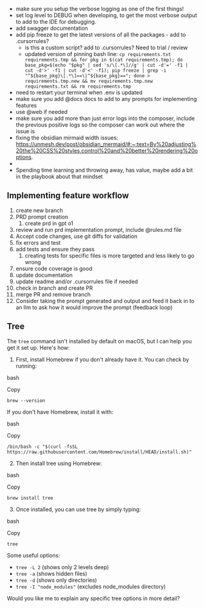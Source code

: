 - make sure you setup the verbose logging as one of the first things!
- set log level to DEBUG when developing, to get the most verbose output to add to the IDE for debugging.
- add swagger documentation
- add pip freeze to get the latest versions of all the packages - add to .cursorrules?
	- is this a custom script? add to .cursorrules?  Need to trial / review
	- updated version of pinning bash line: ```cp requirements.txt requirements.tmp && for pkg in $(cat requirements.tmp); do base_pkg=$(echo "$pkg" | sed 's/\[.*\]//g' | cut -d'=' -f1 | cut -d'>' -f1 | cut -d'<' -f1); pip freeze | grep -i "^${base_pkg}\[.*\]==\|^${base_pkg}=="; done > requirements.tmp.new && mv requirements.tmp.new requirements.txt && rm requirements.tmp```
- need to restart your terminal when .env is updated
- make sure you add @docs docs to add to any prompts for implementing features
- use @web if needed
- make sure you add more than just error logs into the composer, include the previous positive logs so the composer can work out where the issue is
- fixing the obsidian mirmaid width issues: https://unmesh.dev/post/obsidian_mermaid/#:~:text=By%20adjusting%20the%20CSS%20styles,control%20and%20better%20rendering%20options.
- 
- Spending time learning and throwing away, has value, maybe add a bit in the playbook about that mindset

## Implementing feature workflow
1. create new branch
2. PRD prompt creation
	1. create prd in gpt o1
3. review and run prd implementation prompt, include @rules.md file
4. Accept code changes, use git diffs for validation
5. fix errors and test
6. add tests and ensure they pass
	1. creating tests for specific files is more targeted and less likely to go wrong
7. ensure code coverage is good
8. update documentation
9. update readme and/or .cursorrules file if needed
10. check in branch and create PR
11. merge PR and remove branch
12. Consider taking the prompt generated and output and feed it back in to an llm to ask how it would improve the prompt (feedback loop)

## Tree

The `tree` command isn't installed by default on macOS, but I can help you get it set up. Here's how:

1. First, install Homebrew if you don't already have it. You can check by running:

bash

Copy

`brew --version`

If you don't have Homebrew, install it with:

bash

Copy

`/bin/bash -c "$(curl -fsSL https://raw.githubusercontent.com/Homebrew/install/HEAD/install.sh)"`

2. Then install tree using Homebrew:

bash

Copy

`brew install tree`

3. Once installed, you can use tree by simply typing:

bash

Copy

`tree`

Some useful options:

- `tree -L 2` (shows only 2 levels deep)
- `tree -a` (shows hidden files)
- `tree -d` (shows only directories)
- `tree -I "node_modules"` (excludes node_modules directory)

Would you like me to explain any specific tree options in more detail?